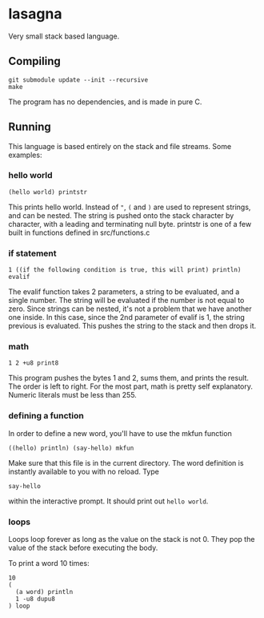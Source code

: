 # lasagna

Very small stack based language.

## Compiling

```
git submodule update --init --recursive
make
```
The program has no dependencies, and is made in pure C.

## Running

This language is based entirely on the stack and file streams. Some examples:

### hello world

```
(hello world) printstr
```
This prints hello world. Instead of `"`, `(` and `)` are used to represent strings, and can be nested. The string is pushed onto the stack character by character, with a leading and terminating null byte. printstr is one of a few built in functions defined in src/functions.c

### if statement

```
1 ((if the following condition is true, this will print) println) evalif
```

The evalif function takes 2 parameters, a string to be evaluated, and a single number. The string will be evaluated if the number is not equal to zero. Since strings can be nested, it's not a problem that we have another one inside. In this case, since the 2nd parameter of evalif is 1, the string previous is evaluated. This pushes the string to the stack and then drops it.

### math
```
1 2 +u8 print8
```
This program pushes the bytes 1 and 2, sums them, and prints the result. The order is left to right. For the most part, math is pretty self explanatory. Numeric literals must be less than 255.

### defining a function

In order to define a new word, you'll have to use the mkfun function
```
((hello) println) (say-hello) mkfun
```
Make sure that this file is in the current directory. The word definition is instantly available to you with no reload. Type
```
say-hello
```
within the interactive prompt. It should print out `hello world`.

### loops

Loops loop forever as long as the value on the stack is not 0. They pop the value of the stack before executing the body.

To print a word 10 times:
```
10
(
  (a word) println
  1 -u8 dupu8
) loop
